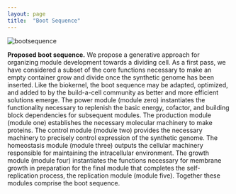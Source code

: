 ```yaml
---
layout: page
title:  "Boot Sequence"
---
```

![bootsequence](/engineering/images/Fig6_BootSequence.PNG)

<b>Proposed boot sequence.</b> We propose a generative approach for organizing module development towards a dividing cell. As a first pass, we have considered a subset of the core functions necessary to make an empty container grow and divide once the synthetic genome has been inserted. Like the biokernel, the boot sequence may be adapted, optimized, and added to by the build-a-cell community as better and more efficient solutions emerge. The power module (module zero) instantiates the functionality necessary to replenish the basic energy, cofactor, and building block dependencies for subsequent modules. The production module (module one) establishes the necessary molecular machinery to make proteins. The control module (module two) provides the necessary machinery to precisely control expression of the synthetic genome. The homeostasis module (module three) outputs the cellular machinery responsible for maintaining the intracellular environment. The growth module (module four) instantiates the functions necessary for membrane growth in preparation for the final module that completes the self-replication process, the replication module (module five). Together these modules comprise the boot sequence.
